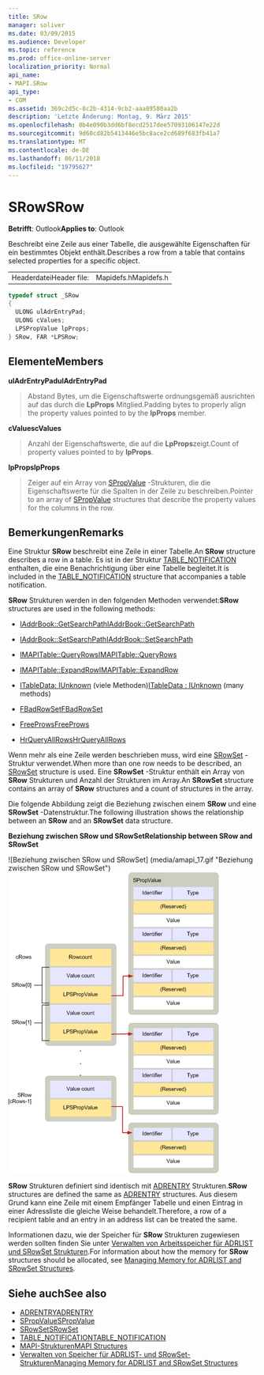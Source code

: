 ```yaml
---
title: SRow
manager: soliver
ms.date: 03/09/2015
ms.audience: Developer
ms.topic: reference
ms.prod: office-online-server
localization_priority: Normal
api_name:
- MAPI.SRow
api_type:
- COM
ms.assetid: 369c2d5c-8c2b-4314-9cb2-aaa89580aa2b
description: 'Letzte Änderung: Montag, 9. März 2015'
ms.openlocfilehash: 8b4e090b3dd6bf8ecd2517dee57093106147e22d
ms.sourcegitcommit: 9d60cd82b5413446e5bc8ace2cd689f683fb41a7
ms.translationtype: MT
ms.contentlocale: de-DE
ms.lasthandoff: 06/11/2018
ms.locfileid: "19795627"
---
```

# <a name="srow"></a><span data-ttu-id="7ea5b-103">SRow</span><span class="sxs-lookup"><span data-stu-id="7ea5b-103">SRow</span></span>

<span data-ttu-id="7ea5b-104">**Betrifft**: Outlook</span><span class="sxs-lookup"><span data-stu-id="7ea5b-104">**Applies to**: Outlook</span></span> 
  
<span data-ttu-id="7ea5b-105">Beschreibt eine Zeile aus einer Tabelle, die ausgewählte Eigenschaften für ein bestimmtes Objekt enthält.</span><span class="sxs-lookup"><span data-stu-id="7ea5b-105">Describes a row from a table that contains selected properties for a specific object.</span></span> 
  
|||
|:-----|:-----|
|<span data-ttu-id="7ea5b-106">Headerdatei</span><span class="sxs-lookup"><span data-stu-id="7ea5b-106">Header file:</span></span>  <br/> |<span data-ttu-id="7ea5b-107">Mapidefs.h</span><span class="sxs-lookup"><span data-stu-id="7ea5b-107">Mapidefs.h</span></span>  <br/> |
   
```cpp
typedef struct _SRow
{
  ULONG ulAdrEntryPad;
  ULONG cValues;
  LPSPropValue lpProps;
} SRow, FAR *LPSRow;

```

## <a name="members"></a><span data-ttu-id="7ea5b-108">Elemente</span><span class="sxs-lookup"><span data-stu-id="7ea5b-108">Members</span></span>

<span data-ttu-id="7ea5b-109">**ulAdrEntryPad**</span><span class="sxs-lookup"><span data-stu-id="7ea5b-109">**ulAdrEntryPad**</span></span>
  
> <span data-ttu-id="7ea5b-110">Abstand Bytes, um die Eigenschaftswerte ordnungsgemäß ausrichten auf das durch die **LpProps** Mitglied.</span><span class="sxs-lookup"><span data-stu-id="7ea5b-110">Padding bytes to properly align the property values pointed to by the **lpProps** member.</span></span> 
    
<span data-ttu-id="7ea5b-111">**cValues**</span><span class="sxs-lookup"><span data-stu-id="7ea5b-111">**cValues**</span></span>
  
> <span data-ttu-id="7ea5b-112">Anzahl der Eigenschaftswerte, die auf die **LpProps**zeigt.</span><span class="sxs-lookup"><span data-stu-id="7ea5b-112">Count of property values pointed to by **lpProps**.</span></span> 
    
<span data-ttu-id="7ea5b-113">**lpProps**</span><span class="sxs-lookup"><span data-stu-id="7ea5b-113">**lpProps**</span></span>
  
> <span data-ttu-id="7ea5b-114">Zeiger auf ein Array von [SPropValue](spropvalue.md) -Strukturen, die die Eigenschaftswerte für die Spalten in der Zeile zu beschreiben.</span><span class="sxs-lookup"><span data-stu-id="7ea5b-114">Pointer to an array of [SPropValue](spropvalue.md) structures that describe the property values for the columns in the row.</span></span> 
    
## <a name="remarks"></a><span data-ttu-id="7ea5b-115">Bemerkungen</span><span class="sxs-lookup"><span data-stu-id="7ea5b-115">Remarks</span></span>

<span data-ttu-id="7ea5b-116">Eine Struktur **SRow** beschreibt eine Zeile in einer Tabelle.</span><span class="sxs-lookup"><span data-stu-id="7ea5b-116">An **SRow** structure describes a row in a table.</span></span> <span data-ttu-id="7ea5b-117">Es ist in der Struktur [TABLE_NOTIFICATION](table_notification.md) enthalten, die eine Benachrichtigung über eine Tabelle begleitet.</span><span class="sxs-lookup"><span data-stu-id="7ea5b-117">It is included in the [TABLE_NOTIFICATION](table_notification.md) structure that accompanies a table notification.</span></span> 
  
<span data-ttu-id="7ea5b-118">**SRow** Strukturen werden in den folgenden Methoden verwendet:</span><span class="sxs-lookup"><span data-stu-id="7ea5b-118">**SRow** structures are used in the following methods:</span></span> 
  
- [<span data-ttu-id="7ea5b-119">IAddrBook::GetSearchPath</span><span class="sxs-lookup"><span data-stu-id="7ea5b-119">IAddrBook::GetSearchPath</span></span>](iaddrbook-getsearchpath.md)
    
- [<span data-ttu-id="7ea5b-120">IAddrBook::SetSearchPath</span><span class="sxs-lookup"><span data-stu-id="7ea5b-120">IAddrBook::SetSearchPath</span></span>](iaddrbook-setsearchpath.md)
    
- [<span data-ttu-id="7ea5b-121">IMAPITable::QueryRows</span><span class="sxs-lookup"><span data-stu-id="7ea5b-121">IMAPITable::QueryRows</span></span>](imapitable-queryrows.md)
    
- [<span data-ttu-id="7ea5b-122">IMAPITable::ExpandRow</span><span class="sxs-lookup"><span data-stu-id="7ea5b-122">IMAPITable::ExpandRow</span></span>](imapitable-expandrow.md)
    
- <span data-ttu-id="7ea5b-123">[ITableData: IUnknown](itabledataiunknown.md) (viele Methoden)</span><span class="sxs-lookup"><span data-stu-id="7ea5b-123">[ITableData : IUnknown](itabledataiunknown.md) (many methods)</span></span> 
    
- [<span data-ttu-id="7ea5b-124">FBadRowSet</span><span class="sxs-lookup"><span data-stu-id="7ea5b-124">FBadRowSet</span></span>](fbadrowset.md)
    
- [<span data-ttu-id="7ea5b-125">FreeProws</span><span class="sxs-lookup"><span data-stu-id="7ea5b-125">FreeProws</span></span>](freeprows.md)
    
- [<span data-ttu-id="7ea5b-126">HrQueryAllRows</span><span class="sxs-lookup"><span data-stu-id="7ea5b-126">HrQueryAllRows</span></span>](hrqueryallrows.md)
    
<span data-ttu-id="7ea5b-127">Wenn mehr als eine Zeile werden beschrieben muss, wird eine [SRowSet](srowset.md) -Struktur verwendet.</span><span class="sxs-lookup"><span data-stu-id="7ea5b-127">When more than one row needs to be described, an [SRowSet](srowset.md) structure is used.</span></span> <span data-ttu-id="7ea5b-128">Eine **SRowSet** -Struktur enthält ein Array von **SRow** Strukturen und Anzahl der Strukturen im Array.</span><span class="sxs-lookup"><span data-stu-id="7ea5b-128">An **SRowSet** structure contains an array of **SRow** structures and a count of structures in the array.</span></span> 
  
<span data-ttu-id="7ea5b-129">Die folgende Abbildung zeigt die Beziehung zwischen einem **SRow** und eine **SRowSet** -Datenstruktur.</span><span class="sxs-lookup"><span data-stu-id="7ea5b-129">The following illustration shows the relationship between an **SRow** and an **SRowSet** data structure.</span></span> 
  
<span data-ttu-id="7ea5b-130">**Beziehung zwischen SRow und SRowSet**</span><span class="sxs-lookup"><span data-stu-id="7ea5b-130">**Relationship between SRow and SRowSet**</span></span>
  
<span data-ttu-id="7ea5b-131">![Beziehung zwischen SRow und SRowSet] (media/amapi_17.gif "Beziehung zwischen SRow und SRowSet")</span><span class="sxs-lookup"><span data-stu-id="7ea5b-131">![Relationship between SRow and SRowSet](media/amapi_17.gif "Relationship between SRow and SRowSet")</span></span>
  
<span data-ttu-id="7ea5b-132">**SRow** Strukturen definiert sind identisch mit [ADRENTRY](adrentry.md) Strukturen.</span><span class="sxs-lookup"><span data-stu-id="7ea5b-132">**SRow** structures are defined the same as [ADRENTRY](adrentry.md) structures.</span></span> <span data-ttu-id="7ea5b-133">Aus diesem Grund kann eine Zeile mit einem Empfänger Tabelle und einen Eintrag in einer Adressliste die gleiche Weise behandelt.</span><span class="sxs-lookup"><span data-stu-id="7ea5b-133">Therefore, a row of a recipient table and an entry in an address list can be treated the same.</span></span> 
  
<span data-ttu-id="7ea5b-134">Informationen dazu, wie der Speicher für **SRow** Strukturen zugewiesen werden sollten finden Sie unter [Verwalten von Arbeitsspeicher für ADRLIST und SRowSet Strukturen](managing-memory-for-adrlist-and-srowset-structures.md).</span><span class="sxs-lookup"><span data-stu-id="7ea5b-134">For information about how the memory for **SRow** structures should be allocated, see [Managing Memory for ADRLIST and SRowSet Structures](managing-memory-for-adrlist-and-srowset-structures.md).</span></span>
  
## <a name="see-also"></a><span data-ttu-id="7ea5b-135">Siehe auch</span><span class="sxs-lookup"><span data-stu-id="7ea5b-135">See also</span></span>

- [<span data-ttu-id="7ea5b-136">ADRENTRY</span><span class="sxs-lookup"><span data-stu-id="7ea5b-136">ADRENTRY</span></span>](adrentry.md)
- [<span data-ttu-id="7ea5b-137">SPropValue</span><span class="sxs-lookup"><span data-stu-id="7ea5b-137">SPropValue</span></span>](spropvalue.md)
- [<span data-ttu-id="7ea5b-138">SRowSet</span><span class="sxs-lookup"><span data-stu-id="7ea5b-138">SRowSet</span></span>](srowset.md)
- [<span data-ttu-id="7ea5b-139">TABLE_NOTIFICATION</span><span class="sxs-lookup"><span data-stu-id="7ea5b-139">TABLE_NOTIFICATION</span></span>](table_notification.md)
- [<span data-ttu-id="7ea5b-140">MAPI-Strukturen</span><span class="sxs-lookup"><span data-stu-id="7ea5b-140">MAPI Structures</span></span>](mapi-structures.md)
- [<span data-ttu-id="7ea5b-141">Verwalten von Speicher für ADRLIST- und SRowSet-Strukturen</span><span class="sxs-lookup"><span data-stu-id="7ea5b-141">Managing Memory for ADRLIST and SRowSet Structures</span></span>](managing-memory-for-adrlist-and-srowset-structures.md)


